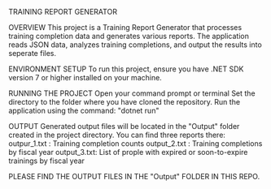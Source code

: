 TRAINING REPORT GENERATOR

OVERVIEW
This project is a Training Report Generator that processes training completion data and generates various reports. The application reads JSON data, analyzes training completions, and output the results into seperate files.

ENVIRONMENT SETUP
To run this project, ensure you have .NET SDK version 7 or higher installed on your machine.

RUNNING THE PROJECT
Open your command prompt or terminal
Set the directory to the folder where you have cloned the repository. 
Run the application using the command: "dotnet run"

OUTPUT
Generated output files will be located in the "Output" folder created in the project directory. You can find three reports there:
outpur_1.txt : Training completion counts
output_2.txt : Training completions by fiscal year
output_3.txt: List of prople with expired or soon-to-expire trainings by fiscal year

PLEASE FIND THE OUTPUT FILES IN THE "Output" FOLDER IN THIS REPO.
